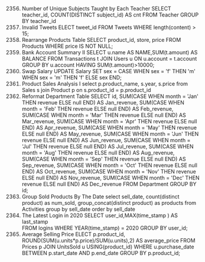 2356. Number of Unique Subjects Taught by Each Teacher
SELECT teacher_id, COUNT(DISTINCT subject_id) AS cnt
FROM Teacher
GROUP BY teacher_id
1683. Invalid Tweets
ELECT tweet_id
FROM Tweets
WHERE length(content) > 15;
1795. Rearrange Products Table
SELECT product_id, store, price
FROM Products
WHERE price IS NOT NULL;
1587. Bank Account Summary II
SELECT u.name AS NAME,SUM(t.amount) AS BALANCE
FROM Transactions t  JOIN Users u
ON u.account = t.account
GROUP BY u.account 
HAVING SUM(t.amount)>10000;
627. Swap Salary
UPDATE Salary
SET sex  = CASE
    WHEN sex  = 'f' THEN 'm'
    WHEN sex  = 'm' THEN 'f'
    ELSE sex
END;
1068. Product Sales Analysis I
select p.product_name, s.year, s.price
from Sales s
join Product p
on s.product_id = p.product_id
1179. Reformat Department Table
SELECT
  id,
  SUM(CASE WHEN month = 'Jan' THEN revenue ELSE null END) AS Jan_revenue,
  SUM(CASE WHEN month = 'Feb' THEN revenue ELSE null END) AS Feb_revenue,
  SUM(CASE WHEN month = 'Mar' THEN revenue ELSE null END) AS Mar_revenue,
  SUM(CASE WHEN month = 'Apr' THEN revenue ELSE null END) AS Apr_revenue,
  SUM(CASE WHEN month = 'May' THEN revenue ELSE null END) AS May_revenue,
  SUM(CASE WHEN month = 'Jun' THEN revenue ELSE null END) AS Jun_revenue,
  SUM(CASE WHEN month = 'Jul' THEN revenue ELSE null END) AS Jul_revenue,
  SUM(CASE WHEN month = 'Aug' THEN revenue ELSE null END) AS Aug_revenue,
  SUM(CASE WHEN month = 'Sep' THEN revenue ELSE null END) AS Sep_revenue,
  SUM(CASE WHEN month = 'Oct' THEN revenue ELSE null END) AS Oct_revenue,
  SUM(CASE WHEN month = 'Nov' THEN revenue ELSE null END) AS Nov_revenue,
  SUM(CASE WHEN month = 'Dec' THEN revenue ELSE null END) AS Dec_revenue
FROM Department
GROUP BY id;
1484. Group Sold Products By The Date
select sell_date, count(distinct product) as num_sold,  group_concat(distinct product) as products
from Activities 
group by sell_date
order by sell_date
1890. The Latest Login in 2020
SELECT user_id,MAX(time_stamp    ) AS last_stamp          
FROM logins
WHERE YEAR(time_stamp) = 2020
GROUP BY user_id;
1251. Average Selling Price
ELECT p.product_id, ROUND(SUM(u.units*p.price)/SUM(u.units),2) AS average_price
FROM Prices p JOIN UnitsSold u USING(product_id)
WHERE u.purchase_date BETWEEN p.start_date AND p.end_date
GROUP BY p.product_id;